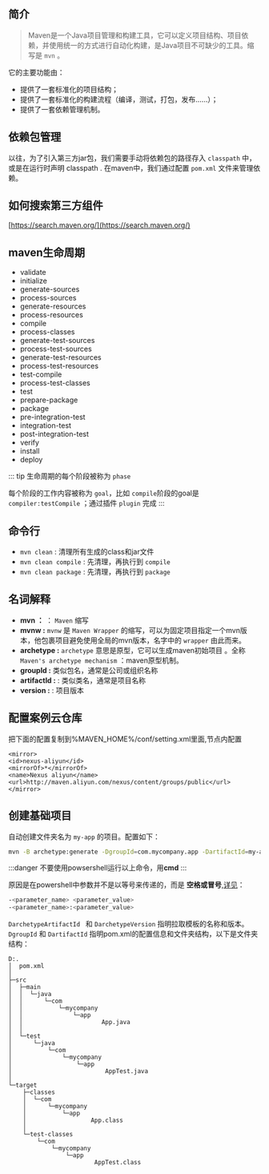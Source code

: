 ## 简介

> Maven是一个Java项目管理和构建工具，它可以定义项目结构、项目依赖，并使用统一的方式进行自动化构建，是Java项目不可缺少的工具。缩写是 `mvn` 。

它的主要功能由：

-   提供了一套标准化的项目结构；
-   提供了一套标准化的构建流程（编译，测试，打包，发布……）；
-   提供了一套依赖管理机制。

## 依赖包管理

以往，为了引入第三方jar包，我们需要手动将依赖包的路径存入 `classpath` 中，或是在运行时声明 classpath . 在maven中，我们通过配置 `pom.xml` 文件来管理依赖。

## 如何搜索第三方组件

[https://search.maven.org/](https://search.maven.org/)

## maven生命周期

-   validate
-   initialize
-   generate-sources
-   process-sources
-   generate-resources
-   process-resources
-   compile
-   process-classes
-   generate-test-sources
-   process-test-sources
-   generate-test-resources
-   process-test-resources
-   test-compile
-   process-test-classes
-   test
-   prepare-package
-   package
-   pre-integration-test
-   integration-test
-   post-integration-test
-   verify
-   install
-   deploy

::: tip
生命周期的每个阶段被称为 `phase`

每个阶段的工作内容被称为 `goal`，比如 `compile`阶段的goal是 `compiler:testCompile` ；通过插件 `plugin` 完成
:::

## 命令行

-   `mvn clean` : 清理所有生成的class和jar文件
-   `mvn clean compile` : 先清理，再执行到 `compile`
-   `mvn clean package` : 先清理，再执行到 `package`

## 名词解释

-   **mvn ：** ： `Maven` 缩写
-   **mvnw :** `mvnw` 是 `Maven Wrapper` 的缩写，可以为固定项目指定一个mvn版本，他包裹项目避免使用全局的mvn版本，名字中的 `wrapper` 由此而来。
-   **archetype :** `archetype` 意思是原型，它可以生成maven初始项目 。全称 `Maven's archetype mechanism` ：maven原型机制。
-   **groupId :** 类似包名，通常是公司或组织名称
-   **artifactId :** : 类似类名，通常是项目名称
-   **version :** : 项目版本

## 配置案例云仓库

把下面的配置复制到%MAVEN_HOME%/conf/setting.xml里面,</mirrors>节点内配置

```
<mirror> 
<id>nexus-aliyun</id> 
<mirrorOf>*</mirrorOf> 
<name>Nexus aliyun</name> 
<url>http://maven.aliyun.com/nexus/content/groups/public</url> 
</mirror>
```


## 创建基础项目

自动创建文件夹名为 `my-app` 的项目。配置如下：

```bash
mvn -B archetype:generate -DgroupId=com.mycompany.app -DartifactId=my-app -DarchetypeArtifactId=maven-archetype-quickstart -DarchetypeVersion=1.4
```

:::danger
不要使用powsershell运行以上命令，用**cmd**
:::

原因是在powershell中参数并不是以等号来传递的，而是 **空格或冒号**,[详见](https://docs.microsoft.com/zh-cn/powershell/module/microsoft.powershell.core/about/about_parameters?view=powershell-7.2)：

```bash
-<parameter_name> <parameter_value>
-<parameter_name>:<parameter_value>
```


`DarchetypeArtifactId ` 和 `DarchetypeVersion` 指明拉取模板的名称和版本。`DgroupId` 和 `DartifactId` 指明pom.xml的配置信息和文件夹结构，以下是文件夹结构：

```
D:.
│  pom.xml
│
├─src
│  ├─main
│  │  └─java
│  │      └─com
│  │          └─mycompany
│  │              └─app
│  │                      App.java
│  │
│  └─test
│      └─java
│          └─com
│              └─mycompany
│                  └─app
│                          AppTest.java
│
└─target
    ├─classes
    │  └─com
    │      └─mycompany
    │          └─app
    │                  App.class
    │
    └─test-classes
        └─com
            └─mycompany
                └─app
                        AppTest.class
```



